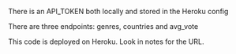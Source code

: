 There is an API_TOKEN both locally and stored in the Heroku config

There are three endpoints:
genres, countries and avg_vote

This code is deployed on Heroku. Look in notes for the URL.
